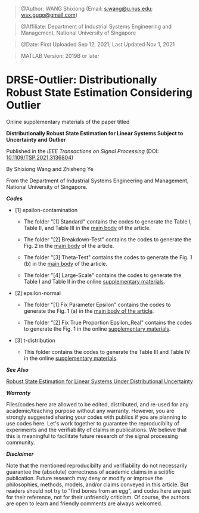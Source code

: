 > @Author: WANG Shixiong (Email: <s.wang@u.nus.edu>; <wsx.gugo@gmail.com>)

> @Affiliate: Department of Industrial Systems Engineering and Management, National University of Singapore

> @Date: First Uploaded Sep 12, 2021; Last Updated Nov 1, 2021

> MATLAB Version: 2019B or later
 

# DRSE-Outlier: Distributionally Robust State Estimation Considering Outlier   


Online supplementary materials of the paper titled 

**Distributionally Robust State Estimation for Linear Systems Subject to Uncertainty and Outlier**

Published in the _IEEE Transactions on Signal Processing_ (DOI: [10.1109/TSP.2021.3136804](https://ieeexplore.ieee.org/document/9656678))

By Shixiong Wang and Zhisheng Ye

From the Department of Industrial Systems Engineering and Management, National University of Singapore.
   
   
***Codes***

+ [1] epsilon-contamination

    * The folder "[1] Standard" contains the codes to generate the Table I, Table II, and Table III in the <u>main body</u> of the article.
    
    * The folder "[2] Breakdown-Test" contains the codes to generate the Fig. 2 in the <u>main body</u> of the article.
    
    * The folder "[3] Theta-Test" contains the codes to generate the Fig. 1 (b) in the <u>main body</u> of the article.
    
    * The folder "[4] Large-Scale" contains the codes to generate the Table I and Table II in the online <u>supplementary materials</u>.

+ [2] epsilon-normal

    * The folder "[1] Fix Parameter Epsilon" contains the codes to generate the Fig. 1 (a) in the <u>main body of the article</u>.
    
    * The folder "[2] Fix True Proportion Epsilon_Real" contains the codes to generate the Fig. 1 in the online <u>supplementary materials</u>.

+ [3] t-distribution

    * This folder contains the codes to generate the Table III and Table IV in the online <u>supplementary materials</u>.


***See Also***

[Robust State Estimation for Linear Systems Under Distributional Uncertainty](https://github.com/Spratm-Asleaf/DRSE)

***Warranty***

Files/codes here are allowed to be edited, distributed, and re-used for any academic/teaching purpose without any warranty. However, you are strongly suggested sharing your codes with publics if you are planning to use codes here. Let's work together to guarantee the reproducibilty of experiments and the verifiability of claims in publications. We believe that this is meaningful to facilitate future research of the signal processing community.


***Disclaimer***

Note that the mentioned reproducibilty and verifiability do not necessarily guarantee the (absolute) correctness of academic claims in a scitific publication. Future research may deny or modify or improve the philosophies, methods, models, and/or claims conveyed in this article. But readers should not try to "find bones from an egg", and codes here are just for their reference, not for their unfriendly criticism. Of course, the authors are open to learn and friendly comments are always welcomed.
